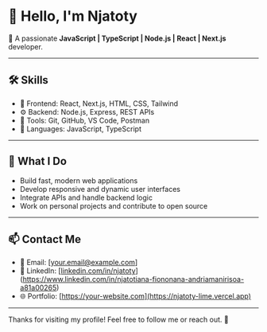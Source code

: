 # 👋 Hello, I'm Njatoty

🚀 A passionate **JavaScript | TypeScript | Node.js | React | Next.js** developer.

---

## 🛠️ Skills

- 🧠 Frontend: React, Next.js, HTML, CSS, Tailwind
- ⚙️ Backend: Node.js, Express, REST APIs
- 🧰 Tools: Git, GitHub, VS Code, Postman
- 📝 Languages: JavaScript, TypeScript

---

## 🌱 What I Do

- Build fast, modern web applications
- Develop responsive and dynamic user interfaces
- Integrate APIs and handle backend logic
- Work on personal projects and contribute to open source

---

## 📫 Contact Me

- 📧 Email: [your.email@example.com]
- 💼 LinkedIn: [[linkedin.com/in/njatoty](https://linkedin.com/in/njatoty)](https://www.linkedin.com/in/njatotiana-fiononana-andriamanirisoa-a81a00265)
- 🌐 Portfolio: [https://your-website.com](https://njatoty-lime.vercel.app)

---

Thanks for visiting my profile! Feel free to follow me or reach out. 🙌
